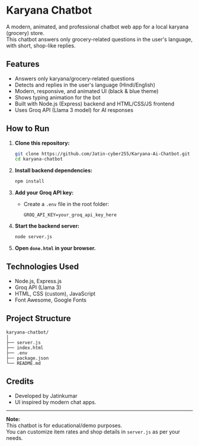 # Karyana Chatbot

A modern, animated, and professional chatbot web app for a local karyana (grocery) store.  
This chatbot answers only grocery-related questions in the user's language, with short, shop-like replies.

## Features

- Answers only karyana/grocery-related questions
- Detects and replies in the user's language (Hindi/English)
- Modern, responsive, and animated UI (black & blue theme)
- Shows typing animation for the bot
- Built with Node.js (Express) backend and HTML/CSS/JS frontend
- Uses Groq API (Llama 3 model) for AI responses

## How to Run

1. **Clone this repository:**
   ```bash
   git clone https://github.com/Jatin-cyber255/Karyana-Ai-Chatbot.git
   cd karyana-chatbot
   ```

2. **Install backend dependencies:**
   ```bash
   npm install
   ```

3. **Add your Groq API key:**
   - Create a `.env` file in the root folder:
     ```
     GROQ_API_KEY=your_groq_api_key_here
     ```

4. **Start the backend server:**
   ```bash
   node server.js
   ```

5. **Open `done.html` in your browser.**


## Technologies Used

- Node.js, Express.js
- Groq API (Llama 3)
- HTML, CSS (custom), JavaScript
- Font Awesome, Google Fonts

## Project Structure

```
karyana-chatbot/
│
├── server.js
├── index.html
├── .env
├── package.json
└── README.md
```

## Credits

- Developed by Jatinkumar 
- UI inspired by modern chat apps.

---

**Note:**  
This chatbot is for educational/demo purposes.  
You can customize item rates and shop details in `server.js` as per your needs.
